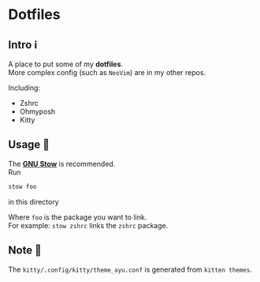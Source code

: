 # Dotfiles

## Intro :information_source:

A place to put some of my __dotfiles__.  
More complex config (such as `NeoVim`) are in my other repos.  

Including:  
- Zshrc
- Ohmyposh
- Kitty

## Usage :calling:

The __[GNU Stow](https://www.gnu.org/software/stow)__ is recommended.  
Run
```bash
stow foo
```
in this directory

Where `foo` is the package you want to link.  
For example: `stow zshrc` links the `zshrc` package.  

## Note :memo:

The `kitty/.config/kitty/theme_ayu.conf` is generated from `kitten themes`.  

